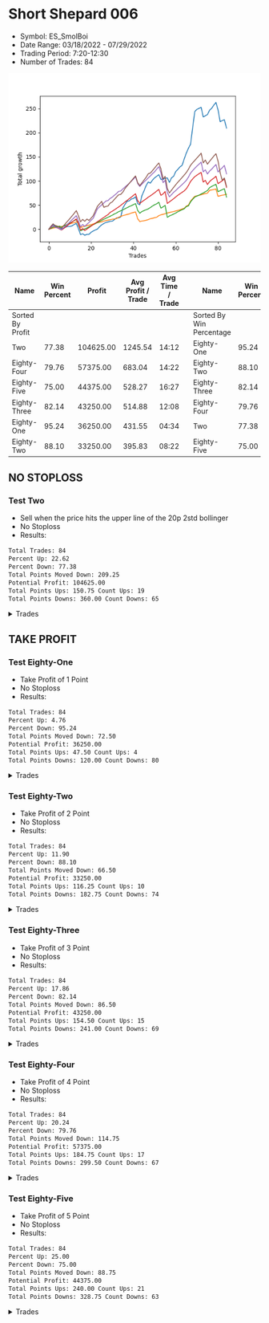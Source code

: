 # Short Shepard 006 
- Symbol: ES_SmolBoi
- Date Range: 03/18/2022 - 07/29/2022
- Trading Period: 7:20-12:30
- Number of Trades: 84

![Plot](ShortShepard006ES_SmolBoi.png)

| Name | Win Percent | Profit | Avg Profit / Trade | Avg Time / Trade |      | Name | Win Percent | Profit | Avg Profit / Trade | Avg Time / Trade |
| ---- | ----------- | ------ | ------------------ | ---------------- | ---- | ---- | ----------- | ------ | ------------------ | ---------------- |
| Sorted By <br> Profit | | | | | | Sorted By <br> Win Percentage ||||
| Two | 77.38 | 104625.00 | 1245.54 | 14:12 |     | Eighty-One | 95.24 | 36250.00 | 431.55 | 04:34 |
| Eighty-Four | 79.76 | 57375.00 | 683.04 | 14:22 |     | Eighty-Two | 88.10 | 33250.00 | 395.83 | 08:22 |
| Eighty-Five | 75.00 | 44375.00 | 528.27 | 16:27 |     | Eighty-Three | 82.14 | 43250.00 | 514.88 | 12:08 |
| Eighty-Three | 82.14 | 43250.00 | 514.88 | 12:08 |     | Eighty-Four | 79.76 | 57375.00 | 683.04 | 14:22 |
| Eighty-One | 95.24 | 36250.00 | 431.55 | 04:34 |     | Two | 77.38 | 104625.00 | 1245.54 | 14:12 |
| Eighty-Two | 88.10 | 33250.00 | 395.83 | 08:22 |     | Eighty-Five | 75.00 | 44375.00 | 528.27 | 16:27 |

## NO STOPLOSS

### Test Two
* Sell when the price hits the upper line of the 20p 2std bollinger
* No Stoploss
* Results:
```
Total Trades: 84
Percent Up: 22.62
Percent Down: 77.38
Total Points Moved Down: 209.25
Potential Profit: 104625.00
Total Points Ups: 150.75 Count Ups: 19
Total Points Downs: 360.00 Count Downs: 65
```

<details><summary>Trades</summary>

<code>In: 2022-03-21 08:30:00		Out: 2022-03-21 08:36:05		Total Position Time: 06:05		Total Move Down: 6.25		Total to Date: 6.25</code> <br />
<code>In: 2022-03-21 08:31:00		Out: 2022-03-21 08:36:05		Total Position Time: 05:05		Total Move Down: 4.00		Total to Date: 10.25</code> <br />
<code>In: 2022-03-25 11:09:00		Out: 2022-03-25 11:38:55		Total Position Time: 29:55		Total Move Down: -3.50		Total to Date: 6.75</code> <br />
<code>In: 2022-03-25 11:12:00		Out: 2022-03-25 11:41:55		Total Position Time: 29:55		Total Move Down: -1.00		Total to Date: 5.75</code> <br />
<code>In: 2022-03-25 11:18:00		Out: 2022-03-25 11:47:55		Total Position Time: 29:55		Total Move Down: -2.25		Total to Date: 3.50</code> <br />
<code>In: 2022-03-25 11:19:00		Out: 2022-03-25 11:48:55		Total Position Time: 29:55		Total Move Down: -2.25		Total to Date: 1.25</code> <br />
<code>In: 2022-03-25 11:34:00		Out: 2022-03-25 12:00:55		Total Position Time: 26:55		Total Move Down: 1.75		Total to Date: 3.00</code> <br />
<code>In: 2022-03-25 11:37:00		Out: 2022-03-25 12:00:55		Total Position Time: 23:55		Total Move Down: 1.50		Total to Date: 4.50</code> <br />
<code>In: 2022-03-25 11:40:00		Out: 2022-03-25 12:00:55		Total Position Time: 20:55		Total Move Down: 1.50		Total to Date: 6.00</code> <br />
<code>In: 2022-03-25 11:41:00		Out: 2022-03-25 12:00:55		Total Position Time: 19:55		Total Move Down: -0.00		Total to Date: 6.00</code> <br />
<code>In: 2022-03-25 11:49:00		Out: 2022-03-25 12:00:55		Total Position Time: 11:55		Total Move Down: 1.25		Total to Date: 7.25</code> <br />
<code>In: 2022-03-25 11:57:00		Out: 2022-03-25 12:00:55		Total Position Time: 03:55		Total Move Down: 2.75		Total to Date: 10.00</code> <br />
<code>In: 2022-03-25 11:58:00		Out: 2022-03-25 12:00:55		Total Position Time: 02:55		Total Move Down: 2.25		Total to Date: 12.25</code> <br />
<code>In: 2022-03-28 11:34:00		Out: 2022-03-28 12:03:55		Total Position Time: 29:55		Total Move Down: -11.00		Total to Date: 1.25</code> <br />
<code>In: 2022-03-28 11:36:00		Out: 2022-03-28 12:05:55		Total Position Time: 29:55		Total Move Down: -12.25		Total to Date: -11.00</code> <br />
<code>In: 2022-03-29 11:16:00		Out: 2022-03-29 11:18:30		Total Position Time: 02:30		Total Move Down: 1.75		Total to Date: -9.25</code> <br />
<code>In: 2022-03-31 07:39:00		Out: 2022-03-31 08:08:30		Total Position Time: 29:30		Total Move Down: -3.00		Total to Date: -12.25</code> <br />
<code>In: 2022-04-01 11:37:00		Out: 2022-04-01 11:50:20		Total Position Time: 13:20		Total Move Down: 1.75		Total to Date: -10.50</code> <br />
<code>In: 2022-04-01 11:38:00		Out: 2022-04-01 11:50:20		Total Position Time: 12:20		Total Move Down: -0.00		Total to Date: -10.50</code> <br />
<code>In: 2022-04-01 12:09:00		Out: 2022-04-01 12:11:10		Total Position Time: 02:10		Total Move Down: 4.50		Total to Date: -6.00</code> <br />
<code>In: 2022-04-06 08:57:00		Out: 2022-04-06 09:09:40		Total Position Time: 12:40		Total Move Down: 2.50		Total to Date: -3.50</code> <br />
<code>In: 2022-04-06 10:47:00		Out: 2022-04-06 10:57:20		Total Position Time: 10:20		Total Move Down: 2.25		Total to Date: -1.25</code> <br />
<code>In: 2022-04-06 10:48:00		Out: 2022-04-06 10:57:20		Total Position Time: 09:20		Total Move Down: 1.75		Total to Date: 0.50</code> <br />
<code>In: 2022-04-07 10:33:00		Out: 2022-04-07 10:45:15		Total Position Time: 12:15		Total Move Down: 5.00		Total to Date: 5.50</code> <br />
<code>In: 2022-04-07 10:34:00		Out: 2022-04-07 10:45:15		Total Position Time: 11:15		Total Move Down: 3.75		Total to Date: 9.25</code> <br />
<code>In: 2022-04-07 10:35:00		Out: 2022-04-07 10:45:15		Total Position Time: 10:15		Total Move Down: 2.75		Total to Date: 12.00</code> <br />
<code>In: 2022-04-07 11:06:00		Out: 2022-04-07 11:18:20		Total Position Time: 12:20		Total Move Down: 2.25		Total to Date: 14.25</code> <br />
<code>In: 2022-04-07 11:07:00		Out: 2022-04-07 11:18:20		Total Position Time: 11:20		Total Move Down: 1.00		Total to Date: 15.25</code> <br />
<code>In: 2022-04-18 07:29:00		Out: 2022-04-18 07:51:45		Total Position Time: 22:45		Total Move Down: 1.25		Total to Date: 16.50</code> <br />
<code>In: 2022-04-18 10:47:00		Out: 2022-04-18 11:10:40		Total Position Time: 23:40		Total Move Down: 0.25		Total to Date: 16.75</code> <br />
<code>In: 2022-04-18 11:00:00		Out: 2022-04-18 11:10:40		Total Position Time: 10:40		Total Move Down: 3.25		Total to Date: 20.00</code> <br />
<code>In: 2022-04-18 11:04:00		Out: 2022-04-18 11:10:40		Total Position Time: 06:40		Total Move Down: 3.50		Total to Date: 23.50</code> <br />
<code>In: 2022-04-20 07:48:00		Out: 2022-04-20 08:00:45		Total Position Time: 12:45		Total Move Down: 0.25		Total to Date: 23.75</code> <br />
<code>In: 2022-04-20 09:58:00		Out: 2022-04-20 10:08:15		Total Position Time: 10:15		Total Move Down: 1.75		Total to Date: 25.50</code> <br />
<code>In: 2022-04-25 07:39:00		Out: 2022-04-25 07:52:35		Total Position Time: 13:35		Total Move Down: 18.75		Total to Date: 44.25</code> <br />
<code>In: 2022-04-25 09:41:00		Out: 2022-04-25 10:01:20		Total Position Time: 20:20		Total Move Down: 7.25		Total to Date: 51.50</code> <br />
<code>In: 2022-04-25 10:19:00		Out: 2022-04-25 10:33:35		Total Position Time: 14:35		Total Move Down: 6.50		Total to Date: 58.00</code> <br />
<code>In: 2022-04-28 08:17:00		Out: 2022-04-28 08:32:15		Total Position Time: 15:15		Total Move Down: 0.75		Total to Date: 58.75</code> <br />
<code>In: 2022-04-28 08:21:00		Out: 2022-04-28 08:32:15		Total Position Time: 11:15		Total Move Down: 4.00		Total to Date: 62.75</code> <br />
<code>In: 2022-04-28 08:33:00		Out: 2022-04-28 08:33:10		Total Position Time: 00:10		Total Move Down: 1.00		Total to Date: 63.75</code> <br />
<code>In: 2022-04-28 08:36:00		Out: 2022-04-28 08:38:55		Total Position Time: 02:55		Total Move Down: 3.50		Total to Date: 67.25</code> <br />
<code>In: 2022-05-04 09:32:00		Out: 2022-05-04 10:01:55		Total Position Time: 29:55		Total Move Down: -14.00		Total to Date: 53.25</code> <br />
<code>In: 2022-05-04 09:47:00		Out: 2022-05-04 10:11:15		Total Position Time: 24:15		Total Move Down: -2.50		Total to Date: 50.75</code> <br />
<code>In: 2022-05-06 07:25:00		Out: 2022-05-06 07:36:30		Total Position Time: 11:30		Total Move Down: 18.75		Total to Date: 69.50</code> <br />
<code>In: 2022-05-10 11:02:00		Out: 2022-05-10 11:16:05		Total Position Time: 14:05		Total Move Down: 10.00		Total to Date: 79.50</code> <br />
<code>In: 2022-05-10 11:06:00		Out: 2022-05-10 11:16:05		Total Position Time: 10:05		Total Move Down: 11.00		Total to Date: 90.50</code> <br />
<code>In: 2022-05-10 11:07:00		Out: 2022-05-10 11:16:05		Total Position Time: 09:05		Total Move Down: 7.50		Total to Date: 98.00</code> <br />
<code>In: 2022-05-16 08:51:00		Out: 2022-05-16 09:11:35		Total Position Time: 20:35		Total Move Down: -2.50		Total to Date: 95.50</code> <br />
<code>In: 2022-05-16 08:57:00		Out: 2022-05-16 09:11:35		Total Position Time: 14:35		Total Move Down: 6.25		Total to Date: 101.75</code> <br />
<code>In: 2022-05-17 08:39:00		Out: 2022-05-17 08:48:20		Total Position Time: 09:20		Total Move Down: 4.75		Total to Date: 106.50</code> <br />
<code>In: 2022-05-17 08:44:00		Out: 2022-05-17 08:48:20		Total Position Time: 04:20		Total Move Down: 3.25		Total to Date: 109.75</code> <br />
<code>In: 2022-05-25 11:07:00		Out: 2022-05-25 11:07:10		Total Position Time: 00:10		Total Move Down: 3.25		Total to Date: 113.00</code> <br />
<code>In: 2022-05-25 11:23:00		Out: 2022-05-25 11:50:00		Total Position Time: 27:00		Total Move Down: -9.75		Total to Date: 103.25</code> <br />
<code>In: 2022-05-25 11:33:00		Out: 2022-05-25 11:50:00		Total Position Time: 17:00		Total Move Down: -0.00		Total to Date: 103.25</code> <br />
<code>In: 2022-05-25 11:37:00		Out: 2022-05-25 11:50:00		Total Position Time: 13:00		Total Move Down: 2.25		Total to Date: 105.50</code> <br />
<code>In: 2022-05-25 11:45:00		Out: 2022-05-25 11:50:00		Total Position Time: 05:00		Total Move Down: 1.00		Total to Date: 106.50</code> <br />
<code>In: 2022-05-31 07:26:00		Out: 2022-05-31 07:55:55		Total Position Time: 29:55		Total Move Down: -9.50		Total to Date: 97.00</code> <br />
<code>In: 2022-06-03 10:09:00		Out: 2022-06-03 10:17:55		Total Position Time: 08:55		Total Move Down: 9.50		Total to Date: 106.50</code> <br />
<code>In: 2022-06-09 10:14:00		Out: 2022-06-09 10:18:55		Total Position Time: 04:55		Total Move Down: 3.25		Total to Date: 109.75</code> <br />
<code>In: 2022-06-10 12:03:00		Out: 2022-06-10 12:05:55		Total Position Time: 02:55		Total Move Down: 9.75		Total to Date: 119.50</code> <br />
<code>In: 2022-06-10 12:04:00		Out: 2022-06-10 12:05:55		Total Position Time: 01:55		Total Move Down: 4.50		Total to Date: 124.00</code> <br />
<code>In: 2022-06-10 12:21:00		Out: 2022-06-10 12:42:45		Total Position Time: 21:45		Total Move Down: 5.25		Total to Date: 129.25</code> <br />
<code>In: 2022-06-10 12:22:00		Out: 2022-06-10 12:42:45		Total Position Time: 20:45		Total Move Down: 3.00		Total to Date: 132.25</code> <br />
<code>In: 2022-06-13 09:42:00		Out: 2022-06-13 09:54:20		Total Position Time: 12:20		Total Move Down: 13.25		Total to Date: 145.50</code> <br />
<code>In: 2022-06-14 10:26:00		Out: 2022-06-14 10:31:00		Total Position Time: 05:00		Total Move Down: 12.25		Total to Date: 157.75</code> <br />
<code>In: 2022-06-15 11:02:00		Out: 2022-06-15 11:03:05		Total Position Time: 01:05		Total Move Down: 10.00		Total to Date: 167.75</code> <br />
<code>In: 2022-06-15 11:03:00		Out: 2022-06-15 11:03:10		Total Position Time: 00:10		Total Move Down: 8.25		Total to Date: 176.00</code> <br />
<code>In: 2022-06-15 11:48:00		Out: 2022-06-15 11:58:05		Total Position Time: 10:05		Total Move Down: 34.25		Total to Date: 210.25</code> <br />
<code>In: 2022-06-15 11:49:00		Out: 2022-06-15 11:58:05		Total Position Time: 09:05		Total Move Down: 33.50		Total to Date: 243.75</code> <br />
<code>In: 2022-06-17 10:16:00		Out: 2022-06-17 10:27:05		Total Position Time: 11:05		Total Move Down: 4.50		Total to Date: 248.25</code> <br />
<code>In: 2022-06-29 11:08:00		Out: 2022-06-29 11:20:45		Total Position Time: 12:45		Total Move Down: 2.00		Total to Date: 250.25</code> <br />
<code>In: 2022-06-29 11:18:00		Out: 2022-06-29 11:20:45		Total Position Time: 02:45		Total Move Down: 2.25		Total to Date: 252.50</code> <br />
<code>In: 2022-06-30 08:02:00		Out: 2022-06-30 08:31:55		Total Position Time: 29:55		Total Move Down: -20.00		Total to Date: 232.50</code> <br />
<code>In: 2022-07-01 10:55:00		Out: 2022-07-01 11:07:55		Total Position Time: 12:55		Total Move Down: 2.50		Total to Date: 235.00</code> <br />
<code>In: 2022-07-05 08:53:00		Out: 2022-07-05 09:03:50		Total Position Time: 10:50		Total Move Down: 2.50		Total to Date: 237.50</code> <br />
<code>In: 2022-07-06 11:11:00		Out: 2022-07-06 11:11:45		Total Position Time: 00:45		Total Move Down: 9.00		Total to Date: 246.50</code> <br />
<code>In: 2022-07-11 08:14:00		Out: 2022-07-11 08:37:10		Total Position Time: 23:10		Total Move Down: 4.00		Total to Date: 250.50</code> <br />
<code>In: 2022-07-12 08:33:00		Out: 2022-07-12 08:41:10		Total Position Time: 08:10		Total Move Down: 6.50		Total to Date: 257.00</code> <br />
<code>In: 2022-07-12 08:34:00		Out: 2022-07-12 08:41:10		Total Position Time: 07:10		Total Move Down: 5.50		Total to Date: 262.50</code> <br />
<code>In: 2022-07-14 08:03:00		Out: 2022-07-14 08:32:55		Total Position Time: 29:55		Total Move Down: -15.25		Total to Date: 247.25</code> <br />
<code>In: 2022-07-14 08:13:00		Out: 2022-07-14 08:42:55		Total Position Time: 29:55		Total Move Down: -24.50		Total to Date: 222.75</code> <br />
<code>In: 2022-07-21 08:08:00		Out: 2022-07-21 08:20:50		Total Position Time: 12:50		Total Move Down: 2.25		Total to Date: 225.00</code> <br />
<code>In: 2022-07-25 07:55:00		Out: 2022-07-25 08:12:05		Total Position Time: 17:05		Total Move Down: 1.75		Total to Date: 226.75</code> <br />
<code>In: 2022-07-28 08:09:00		Out: 2022-07-28 08:38:55		Total Position Time: 29:55		Total Move Down: -17.50		Total to Date: 209.25</code> <br />


</details>

## TAKE PROFIT

### Test Eighty-One
* Take Profit of 1 Point
* No Stoploss
* Results:
```
Total Trades: 84
Percent Up: 4.76
Percent Down: 95.24
Total Points Moved Down: 72.50
Potential Profit: 36250.00
Total Points Ups: 47.50 Count Ups: 4
Total Points Downs: 120.00 Count Downs: 80
```

<details><summary>Trades</summary>

<code>In: 2022-03-21 08:30:00		Out: 2022-03-21 08:30:35		Total Position Time: 00:35		Total Move Down: 1.25		Total to Date: 1.25</code> <br />
<code>In: 2022-03-21 08:31:00		Out: 2022-03-21 08:32:35		Total Position Time: 01:35		Total Move Down: 1.25		Total to Date: 2.50</code> <br />
<code>In: 2022-03-25 11:09:00		Out: 2022-03-25 11:11:30		Total Position Time: 02:30		Total Move Down: 1.00		Total to Date: 3.50</code> <br />
<code>In: 2022-03-25 11:12:00		Out: 2022-03-25 11:19:45		Total Position Time: 07:45		Total Move Down: 0.75		Total to Date: 4.25</code> <br />
<code>In: 2022-03-25 11:18:00		Out: 2022-03-25 11:18:15		Total Position Time: 00:15		Total Move Down: 0.75		Total to Date: 5.00</code> <br />
<code>In: 2022-03-25 11:19:00		Out: 2022-03-25 11:19:35		Total Position Time: 00:35		Total Move Down: 0.75		Total to Date: 5.75</code> <br />
<code>In: 2022-03-25 11:34:00		Out: 2022-03-25 11:35:15		Total Position Time: 01:15		Total Move Down: 1.25		Total to Date: 7.00</code> <br />
<code>In: 2022-03-25 11:37:00		Out: 2022-03-25 11:40:25		Total Position Time: 03:25		Total Move Down: 1.75		Total to Date: 8.75</code> <br />
<code>In: 2022-03-25 11:40:00		Out: 2022-03-25 11:40:25		Total Position Time: 00:25		Total Move Down: 1.75		Total to Date: 10.50</code> <br />
<code>In: 2022-03-25 11:41:00		Out: 2022-03-25 12:01:40		Total Position Time: 20:40		Total Move Down: 1.00		Total to Date: 11.50</code> <br />
<code>In: 2022-03-25 11:49:00		Out: 2022-03-25 12:00:50		Total Position Time: 11:50		Total Move Down: 1.25		Total to Date: 12.75</code> <br />
<code>In: 2022-03-25 11:57:00		Out: 2022-03-25 11:58:45		Total Position Time: 01:45		Total Move Down: 1.00		Total to Date: 13.75</code> <br />
<code>In: 2022-03-25 11:58:00		Out: 2022-03-25 12:00:45		Total Position Time: 02:45		Total Move Down: 1.25		Total to Date: 15.00</code> <br />
<code>In: 2022-03-28 11:34:00		Out: 2022-03-28 11:36:05		Total Position Time: 02:05		Total Move Down: 1.00		Total to Date: 16.00</code> <br />
<code>In: 2022-03-28 11:36:00		Out: 2022-03-28 12:05:55		Total Position Time: 29:55		Total Move Down: -12.25		Total to Date: 3.75</code> <br />
<code>In: 2022-03-29 11:16:00		Out: 2022-03-29 11:16:35		Total Position Time: 00:35		Total Move Down: 1.25		Total to Date: 5.00</code> <br />
<code>In: 2022-03-31 07:39:00		Out: 2022-03-31 07:41:25		Total Position Time: 02:25		Total Move Down: 1.25		Total to Date: 6.25</code> <br />
<code>In: 2022-04-01 11:37:00		Out: 2022-04-01 11:37:40		Total Position Time: 00:40		Total Move Down: 1.25		Total to Date: 7.50</code> <br />
<code>In: 2022-04-01 11:38:00		Out: 2022-04-01 11:53:40		Total Position Time: 15:40		Total Move Down: 1.00		Total to Date: 8.50</code> <br />
<code>In: 2022-04-01 12:09:00		Out: 2022-04-01 12:09:15		Total Position Time: 00:15		Total Move Down: 1.25		Total to Date: 9.75</code> <br />
<code>In: 2022-04-06 08:57:00		Out: 2022-04-06 08:57:35		Total Position Time: 00:35		Total Move Down: 1.25		Total to Date: 11.00</code> <br />
<code>In: 2022-04-06 10:47:00		Out: 2022-04-06 10:47:10		Total Position Time: 00:10		Total Move Down: 1.75		Total to Date: 12.75</code> <br />
<code>In: 2022-04-06 10:48:00		Out: 2022-04-06 10:56:55		Total Position Time: 08:55		Total Move Down: 0.75		Total to Date: 13.50</code> <br />
<code>In: 2022-04-07 10:33:00		Out: 2022-04-07 10:33:55		Total Position Time: 00:55		Total Move Down: 1.25		Total to Date: 14.75</code> <br />
<code>In: 2022-04-07 10:34:00		Out: 2022-04-07 10:34:15		Total Position Time: 00:15		Total Move Down: 0.75		Total to Date: 15.50</code> <br />
<code>In: 2022-04-07 10:35:00		Out: 2022-04-07 10:39:50		Total Position Time: 04:50		Total Move Down: 1.50		Total to Date: 17.00</code> <br />
<code>In: 2022-04-07 11:06:00		Out: 2022-04-07 11:06:15		Total Position Time: 00:15		Total Move Down: 1.00		Total to Date: 18.00</code> <br />
<code>In: 2022-04-07 11:07:00		Out: 2022-04-07 11:18:20		Total Position Time: 11:20		Total Move Down: 1.00		Total to Date: 19.00</code> <br />
<code>In: 2022-04-18 07:29:00		Out: 2022-04-18 07:29:55		Total Position Time: 00:55		Total Move Down: 0.75		Total to Date: 19.75</code> <br />
<code>In: 2022-04-18 10:47:00		Out: 2022-04-18 11:11:10		Total Position Time: 24:10		Total Move Down: 1.00		Total to Date: 20.75</code> <br />
<code>In: 2022-04-18 11:00:00		Out: 2022-04-18 11:06:30		Total Position Time: 06:30		Total Move Down: 0.75		Total to Date: 21.50</code> <br />
<code>In: 2022-04-18 11:04:00		Out: 2022-04-18 11:06:15		Total Position Time: 02:15		Total Move Down: 0.75		Total to Date: 22.25</code> <br />
<code>In: 2022-04-20 07:48:00		Out: 2022-04-20 08:01:10		Total Position Time: 13:10		Total Move Down: 2.75		Total to Date: 25.00</code> <br />
<code>In: 2022-04-20 09:58:00		Out: 2022-04-20 10:08:15		Total Position Time: 10:15		Total Move Down: 1.75		Total to Date: 26.75</code> <br />
<code>In: 2022-04-25 07:39:00		Out: 2022-04-25 07:39:15		Total Position Time: 00:15		Total Move Down: 1.50		Total to Date: 28.25</code> <br />
<code>In: 2022-04-25 09:41:00		Out: 2022-04-25 09:41:55		Total Position Time: 00:55		Total Move Down: 1.25		Total to Date: 29.50</code> <br />
<code>In: 2022-04-25 10:19:00		Out: 2022-04-25 10:19:30		Total Position Time: 00:30		Total Move Down: 1.25		Total to Date: 30.75</code> <br />
<code>In: 2022-04-28 08:17:00		Out: 2022-04-28 08:21:25		Total Position Time: 04:25		Total Move Down: 1.00		Total to Date: 31.75</code> <br />
<code>In: 2022-04-28 08:21:00		Out: 2022-04-28 08:21:10		Total Position Time: 00:10		Total Move Down: 2.00		Total to Date: 33.75</code> <br />
<code>In: 2022-04-28 08:33:00		Out: 2022-04-28 08:33:10		Total Position Time: 00:10		Total Move Down: 1.00		Total to Date: 34.75</code> <br />
<code>In: 2022-04-28 08:36:00		Out: 2022-04-28 08:36:10		Total Position Time: 00:10		Total Move Down: 1.25		Total to Date: 36.00</code> <br />
<code>In: 2022-05-04 09:32:00		Out: 2022-05-04 10:01:55		Total Position Time: 29:55		Total Move Down: -14.00		Total to Date: 22.00</code> <br />
<code>In: 2022-05-04 09:47:00		Out: 2022-05-04 10:16:55		Total Position Time: 29:55		Total Move Down: -6.00		Total to Date: 16.00</code> <br />
<code>In: 2022-05-06 07:25:00		Out: 2022-05-06 07:28:50		Total Position Time: 03:50		Total Move Down: 1.00		Total to Date: 17.00</code> <br />
<code>In: 2022-05-10 11:02:00		Out: 2022-05-10 11:06:30		Total Position Time: 04:30		Total Move Down: 0.75		Total to Date: 17.75</code> <br />
<code>In: 2022-05-10 11:06:00		Out: 2022-05-10 11:06:15		Total Position Time: 00:15		Total Move Down: 1.00		Total to Date: 18.75</code> <br />
<code>In: 2022-05-10 11:07:00		Out: 2022-05-10 11:07:10		Total Position Time: 00:10		Total Move Down: 1.25		Total to Date: 20.00</code> <br />
<code>In: 2022-05-16 08:51:00		Out: 2022-05-16 09:15:55		Total Position Time: 24:55		Total Move Down: 2.00		Total to Date: 22.00</code> <br />
<code>In: 2022-05-16 08:57:00		Out: 2022-05-16 08:57:25		Total Position Time: 00:25		Total Move Down: 0.75		Total to Date: 22.75</code> <br />
<code>In: 2022-05-17 08:39:00		Out: 2022-05-17 08:42:50		Total Position Time: 03:50		Total Move Down: 1.25		Total to Date: 24.00</code> <br />
<code>In: 2022-05-17 08:44:00		Out: 2022-05-17 08:44:50		Total Position Time: 00:50		Total Move Down: 1.00		Total to Date: 25.00</code> <br />
<code>In: 2022-05-25 11:07:00		Out: 2022-05-25 11:07:10		Total Position Time: 00:10		Total Move Down: 3.25		Total to Date: 28.25</code> <br />
<code>In: 2022-05-25 11:23:00		Out: 2022-05-25 11:23:25		Total Position Time: 00:25		Total Move Down: 1.75		Total to Date: 30.00</code> <br />
<code>In: 2022-05-25 11:33:00		Out: 2022-05-25 11:33:15		Total Position Time: 00:15		Total Move Down: 1.00		Total to Date: 31.00</code> <br />
<code>In: 2022-05-25 11:37:00		Out: 2022-05-25 11:38:50		Total Position Time: 01:50		Total Move Down: 1.25		Total to Date: 32.25</code> <br />
<code>In: 2022-05-25 11:45:00		Out: 2022-05-25 11:45:25		Total Position Time: 00:25		Total Move Down: 1.50		Total to Date: 33.75</code> <br />
<code>In: 2022-05-31 07:26:00		Out: 2022-05-31 07:26:20		Total Position Time: 00:20		Total Move Down: 1.00		Total to Date: 34.75</code> <br />
<code>In: 2022-06-03 10:09:00		Out: 2022-06-03 10:09:10		Total Position Time: 00:10		Total Move Down: 1.00		Total to Date: 35.75</code> <br />
<code>In: 2022-06-09 10:14:00		Out: 2022-06-09 10:16:30		Total Position Time: 02:30		Total Move Down: 1.00		Total to Date: 36.75</code> <br />
<code>In: 2022-06-10 12:03:00		Out: 2022-06-10 12:03:15		Total Position Time: 00:15		Total Move Down: 1.25		Total to Date: 38.00</code> <br />
<code>In: 2022-06-10 12:04:00		Out: 2022-06-10 12:04:40		Total Position Time: 00:40		Total Move Down: 1.00		Total to Date: 39.00</code> <br />
<code>In: 2022-06-10 12:21:00		Out: 2022-06-10 12:21:40		Total Position Time: 00:40		Total Move Down: 1.50		Total to Date: 40.50</code> <br />
<code>In: 2022-06-10 12:22:00		Out: 2022-06-10 12:22:10		Total Position Time: 00:10		Total Move Down: 1.50		Total to Date: 42.00</code> <br />
<code>In: 2022-06-13 09:42:00		Out: 2022-06-13 09:42:10		Total Position Time: 00:10		Total Move Down: 1.50		Total to Date: 43.50</code> <br />
<code>In: 2022-06-14 10:26:00		Out: 2022-06-14 10:26:10		Total Position Time: 00:10		Total Move Down: 4.50		Total to Date: 48.00</code> <br />
<code>In: 2022-06-15 11:02:00		Out: 2022-06-15 11:02:10		Total Position Time: 00:10		Total Move Down: 2.00		Total to Date: 50.00</code> <br />
<code>In: 2022-06-15 11:03:00		Out: 2022-06-15 11:03:10		Total Position Time: 00:10		Total Move Down: 8.25		Total to Date: 58.25</code> <br />
<code>In: 2022-06-15 11:48:00		Out: 2022-06-15 11:48:10		Total Position Time: 00:10		Total Move Down: 5.25		Total to Date: 63.50</code> <br />
<code>In: 2022-06-15 11:49:00		Out: 2022-06-15 11:49:10		Total Position Time: 00:10		Total Move Down: 4.75		Total to Date: 68.25</code> <br />
<code>In: 2022-06-17 10:16:00		Out: 2022-06-17 10:20:55		Total Position Time: 04:55		Total Move Down: 1.00		Total to Date: 69.25</code> <br />
<code>In: 2022-06-29 11:08:00		Out: 2022-06-29 11:08:20		Total Position Time: 00:20		Total Move Down: 1.00		Total to Date: 70.25</code> <br />
<code>In: 2022-06-29 11:18:00		Out: 2022-06-29 11:20:25		Total Position Time: 02:25		Total Move Down: 1.25		Total to Date: 71.50</code> <br />
<code>In: 2022-06-30 08:02:00		Out: 2022-06-30 08:03:50		Total Position Time: 01:50		Total Move Down: 1.50		Total to Date: 73.00</code> <br />
<code>In: 2022-07-01 10:55:00		Out: 2022-07-01 11:04:55		Total Position Time: 09:55		Total Move Down: 1.00		Total to Date: 74.00</code> <br />
<code>In: 2022-07-05 08:53:00		Out: 2022-07-05 09:03:45		Total Position Time: 10:45		Total Move Down: 0.75		Total to Date: 74.75</code> <br />
<code>In: 2022-07-06 11:11:00		Out: 2022-07-06 11:11:10		Total Position Time: 00:10		Total Move Down: 6.00		Total to Date: 80.75</code> <br />
<code>In: 2022-07-11 08:14:00		Out: 2022-07-11 08:19:45		Total Position Time: 05:45		Total Move Down: 0.75		Total to Date: 81.50</code> <br />
<code>In: 2022-07-12 08:33:00		Out: 2022-07-12 08:33:45		Total Position Time: 00:45		Total Move Down: 0.75		Total to Date: 82.25</code> <br />
<code>In: 2022-07-12 08:34:00		Out: 2022-07-12 08:36:55		Total Position Time: 02:55		Total Move Down: 1.25		Total to Date: 83.50</code> <br />
<code>In: 2022-07-14 08:03:00		Out: 2022-07-14 08:32:55		Total Position Time: 29:55		Total Move Down: -15.25		Total to Date: 68.25</code> <br />
<code>In: 2022-07-14 08:13:00		Out: 2022-07-14 08:14:30		Total Position Time: 01:30		Total Move Down: 1.25		Total to Date: 69.50</code> <br />
<code>In: 2022-07-21 08:08:00		Out: 2022-07-21 08:12:35		Total Position Time: 04:35		Total Move Down: 1.00		Total to Date: 70.50</code> <br />
<code>In: 2022-07-25 07:55:00		Out: 2022-07-25 07:55:15		Total Position Time: 00:15		Total Move Down: 1.00		Total to Date: 71.50</code> <br />
<code>In: 2022-07-28 08:09:00		Out: 2022-07-28 08:11:20		Total Position Time: 02:20		Total Move Down: 1.00		Total to Date: 72.50</code> <br />


</details>

### Test Eighty-Two
* Take Profit of 2 Point
* No Stoploss
* Results:
```
Total Trades: 84
Percent Up: 11.90
Percent Down: 88.10
Total Points Moved Down: 66.50
Potential Profit: 33250.00
Total Points Ups: 116.25 Count Ups: 10
Total Points Downs: 182.75 Count Downs: 74
```

<details><summary>Trades</summary>

<code>In: 2022-03-21 08:30:00		Out: 2022-03-21 08:30:55		Total Position Time: 00:55		Total Move Down: 2.25		Total to Date: 2.25</code> <br />
<code>In: 2022-03-21 08:31:00		Out: 2022-03-21 08:36:00		Total Position Time: 05:00		Total Move Down: 2.00		Total to Date: 4.25</code> <br />
<code>In: 2022-03-25 11:09:00		Out: 2022-03-25 11:19:45		Total Position Time: 10:45		Total Move Down: 1.75		Total to Date: 6.00</code> <br />
<code>In: 2022-03-25 11:12:00		Out: 2022-03-25 11:41:55		Total Position Time: 29:55		Total Move Down: -1.00		Total to Date: 5.00</code> <br />
<code>In: 2022-03-25 11:18:00		Out: 2022-03-25 11:19:45		Total Position Time: 01:45		Total Move Down: 1.75		Total to Date: 6.75</code> <br />
<code>In: 2022-03-25 11:19:00		Out: 2022-03-25 11:48:55		Total Position Time: 29:55		Total Move Down: -2.25		Total to Date: 4.50</code> <br />
<code>In: 2022-03-25 11:34:00		Out: 2022-03-25 11:40:25		Total Position Time: 06:25		Total Move Down: 2.00		Total to Date: 6.50</code> <br />
<code>In: 2022-03-25 11:37:00		Out: 2022-03-25 11:40:50		Total Position Time: 03:50		Total Move Down: 2.25		Total to Date: 8.75</code> <br />
<code>In: 2022-03-25 11:40:00		Out: 2022-03-25 11:40:50		Total Position Time: 00:50		Total Move Down: 2.25		Total to Date: 11.00</code> <br />
<code>In: 2022-03-25 11:41:00		Out: 2022-03-25 12:01:50		Total Position Time: 20:50		Total Move Down: 2.00		Total to Date: 13.00</code> <br />
<code>In: 2022-03-25 11:49:00		Out: 2022-03-25 12:01:40		Total Position Time: 12:40		Total Move Down: 2.25		Total to Date: 15.25</code> <br />
<code>In: 2022-03-25 11:57:00		Out: 2022-03-25 12:00:50		Total Position Time: 03:50		Total Move Down: 2.75		Total to Date: 18.00</code> <br />
<code>In: 2022-03-25 11:58:00		Out: 2022-03-25 12:00:50		Total Position Time: 02:50		Total Move Down: 2.25		Total to Date: 20.25</code> <br />
<code>In: 2022-03-28 11:34:00		Out: 2022-03-28 12:03:55		Total Position Time: 29:55		Total Move Down: -11.00		Total to Date: 9.25</code> <br />
<code>In: 2022-03-28 11:36:00		Out: 2022-03-28 12:05:55		Total Position Time: 29:55		Total Move Down: -12.25		Total to Date: -3.00</code> <br />
<code>In: 2022-03-29 11:16:00		Out: 2022-03-29 11:18:35		Total Position Time: 02:35		Total Move Down: 2.00		Total to Date: -1.00</code> <br />
<code>In: 2022-03-31 07:39:00		Out: 2022-03-31 07:41:50		Total Position Time: 02:50		Total Move Down: 1.75		Total to Date: 0.75</code> <br />
<code>In: 2022-04-01 11:37:00		Out: 2022-04-01 11:37:50		Total Position Time: 00:50		Total Move Down: 2.00		Total to Date: 2.75</code> <br />
<code>In: 2022-04-01 11:38:00		Out: 2022-04-01 11:58:10		Total Position Time: 20:10		Total Move Down: 2.50		Total to Date: 5.25</code> <br />
<code>In: 2022-04-01 12:09:00		Out: 2022-04-01 12:09:25		Total Position Time: 00:25		Total Move Down: 2.25		Total to Date: 7.50</code> <br />
<code>In: 2022-04-06 08:57:00		Out: 2022-04-06 09:04:20		Total Position Time: 07:20		Total Move Down: 2.00		Total to Date: 9.50</code> <br />
<code>In: 2022-04-06 10:47:00		Out: 2022-04-06 10:47:15		Total Position Time: 00:15		Total Move Down: 2.25		Total to Date: 11.75</code> <br />
<code>In: 2022-04-06 10:48:00		Out: 2022-04-06 10:58:00		Total Position Time: 10:00		Total Move Down: 2.50		Total to Date: 14.25</code> <br />
<code>In: 2022-04-07 10:33:00		Out: 2022-04-07 10:34:15		Total Position Time: 01:15		Total Move Down: 2.00		Total to Date: 16.25</code> <br />
<code>In: 2022-04-07 10:34:00		Out: 2022-04-07 10:39:50		Total Position Time: 05:50		Total Move Down: 2.50		Total to Date: 18.75</code> <br />
<code>In: 2022-04-07 10:35:00		Out: 2022-04-07 10:40:00		Total Position Time: 05:00		Total Move Down: 2.00		Total to Date: 20.75</code> <br />
<code>In: 2022-04-07 11:06:00		Out: 2022-04-07 11:06:40		Total Position Time: 00:40		Total Move Down: 2.25		Total to Date: 23.00</code> <br />
<code>In: 2022-04-07 11:07:00		Out: 2022-04-07 11:18:40		Total Position Time: 11:40		Total Move Down: 2.00		Total to Date: 25.00</code> <br />
<code>In: 2022-04-18 07:29:00		Out: 2022-04-18 07:52:25		Total Position Time: 23:25		Total Move Down: 2.00		Total to Date: 27.00</code> <br />
<code>In: 2022-04-18 10:47:00		Out: 2022-04-18 11:16:50		Total Position Time: 29:50		Total Move Down: 2.25		Total to Date: 29.25</code> <br />
<code>In: 2022-04-18 11:00:00		Out: 2022-04-18 11:06:40		Total Position Time: 06:40		Total Move Down: 2.50		Total to Date: 31.75</code> <br />
<code>In: 2022-04-18 11:04:00		Out: 2022-04-18 11:06:35		Total Position Time: 02:35		Total Move Down: 2.00		Total to Date: 33.75</code> <br />
<code>In: 2022-04-20 07:48:00		Out: 2022-04-20 08:01:10		Total Position Time: 13:10		Total Move Down: 2.75		Total to Date: 36.50</code> <br />
<code>In: 2022-04-20 09:58:00		Out: 2022-04-20 10:08:15		Total Position Time: 10:15		Total Move Down: 1.75		Total to Date: 38.25</code> <br />
<code>In: 2022-04-25 07:39:00		Out: 2022-04-25 07:39:20		Total Position Time: 00:20		Total Move Down: 2.25		Total to Date: 40.50</code> <br />
<code>In: 2022-04-25 09:41:00		Out: 2022-04-25 09:42:40		Total Position Time: 01:40		Total Move Down: 2.00		Total to Date: 42.50</code> <br />
<code>In: 2022-04-25 10:19:00		Out: 2022-04-25 10:22:40		Total Position Time: 03:40		Total Move Down: 2.25		Total to Date: 44.75</code> <br />
<code>In: 2022-04-28 08:17:00		Out: 2022-04-28 08:32:20		Total Position Time: 15:20		Total Move Down: 2.25		Total to Date: 47.00</code> <br />
<code>In: 2022-04-28 08:21:00		Out: 2022-04-28 08:21:10		Total Position Time: 00:10		Total Move Down: 2.00		Total to Date: 49.00</code> <br />
<code>In: 2022-04-28 08:33:00		Out: 2022-04-28 08:39:25		Total Position Time: 06:25		Total Move Down: 2.00		Total to Date: 51.00</code> <br />
<code>In: 2022-04-28 08:36:00		Out: 2022-04-28 08:37:50		Total Position Time: 01:50		Total Move Down: 2.25		Total to Date: 53.25</code> <br />
<code>In: 2022-05-04 09:32:00		Out: 2022-05-04 10:01:55		Total Position Time: 29:55		Total Move Down: -14.00		Total to Date: 39.25</code> <br />
<code>In: 2022-05-04 09:47:00		Out: 2022-05-04 10:16:55		Total Position Time: 29:55		Total Move Down: -6.00		Total to Date: 33.25</code> <br />
<code>In: 2022-05-06 07:25:00		Out: 2022-05-06 07:28:55		Total Position Time: 03:55		Total Move Down: 3.50		Total to Date: 36.75</code> <br />
<code>In: 2022-05-10 11:02:00		Out: 2022-05-10 11:06:35		Total Position Time: 04:35		Total Move Down: 2.00		Total to Date: 38.75</code> <br />
<code>In: 2022-05-10 11:06:00		Out: 2022-05-10 11:06:30		Total Position Time: 00:30		Total Move Down: 1.75		Total to Date: 40.50</code> <br />
<code>In: 2022-05-10 11:07:00		Out: 2022-05-10 11:07:15		Total Position Time: 00:15		Total Move Down: 1.75		Total to Date: 42.25</code> <br />
<code>In: 2022-05-16 08:51:00		Out: 2022-05-16 09:16:05		Total Position Time: 25:05		Total Move Down: 2.75		Total to Date: 45.00</code> <br />
<code>In: 2022-05-16 08:57:00		Out: 2022-05-16 09:06:00		Total Position Time: 09:00		Total Move Down: 3.25		Total to Date: 48.25</code> <br />
<code>In: 2022-05-17 08:39:00		Out: 2022-05-17 08:44:50		Total Position Time: 05:50		Total Move Down: 2.50		Total to Date: 50.75</code> <br />
<code>In: 2022-05-17 08:44:00		Out: 2022-05-17 08:47:15		Total Position Time: 03:15		Total Move Down: 2.00		Total to Date: 52.75</code> <br />
<code>In: 2022-05-25 11:07:00		Out: 2022-05-25 11:07:10		Total Position Time: 00:10		Total Move Down: 3.25		Total to Date: 56.00</code> <br />
<code>In: 2022-05-25 11:23:00		Out: 2022-05-25 11:52:55		Total Position Time: 29:55		Total Move Down: -12.25		Total to Date: 43.75</code> <br />
<code>In: 2022-05-25 11:33:00		Out: 2022-05-25 11:39:10		Total Position Time: 06:10		Total Move Down: 2.75		Total to Date: 46.50</code> <br />
<code>In: 2022-05-25 11:37:00		Out: 2022-05-25 11:39:05		Total Position Time: 02:05		Total Move Down: 3.00		Total to Date: 49.50</code> <br />
<code>In: 2022-05-25 11:45:00		Out: 2022-05-25 12:14:55		Total Position Time: 29:55		Total Move Down: -24.75		Total to Date: 24.75</code> <br />
<code>In: 2022-05-31 07:26:00		Out: 2022-05-31 07:26:35		Total Position Time: 00:35		Total Move Down: 2.75		Total to Date: 27.50</code> <br />
<code>In: 2022-06-03 10:09:00		Out: 2022-06-03 10:13:30		Total Position Time: 04:30		Total Move Down: 2.00		Total to Date: 29.50</code> <br />
<code>In: 2022-06-09 10:14:00		Out: 2022-06-09 10:16:55		Total Position Time: 02:55		Total Move Down: 2.00		Total to Date: 31.50</code> <br />
<code>In: 2022-06-10 12:03:00		Out: 2022-06-10 12:03:25		Total Position Time: 00:25		Total Move Down: 2.25		Total to Date: 33.75</code> <br />
<code>In: 2022-06-10 12:04:00		Out: 2022-06-10 12:05:15		Total Position Time: 01:15		Total Move Down: 2.50		Total to Date: 36.25</code> <br />
<code>In: 2022-06-10 12:21:00		Out: 2022-06-10 12:21:45		Total Position Time: 00:45		Total Move Down: 2.25		Total to Date: 38.50</code> <br />
<code>In: 2022-06-10 12:22:00		Out: 2022-06-10 12:22:35		Total Position Time: 00:35		Total Move Down: 2.00		Total to Date: 40.50</code> <br />
<code>In: 2022-06-13 09:42:00		Out: 2022-06-13 09:42:45		Total Position Time: 00:45		Total Move Down: 2.00		Total to Date: 42.50</code> <br />
<code>In: 2022-06-14 10:26:00		Out: 2022-06-14 10:26:10		Total Position Time: 00:10		Total Move Down: 4.50		Total to Date: 47.00</code> <br />
<code>In: 2022-06-15 11:02:00		Out: 2022-06-15 11:02:45		Total Position Time: 00:45		Total Move Down: 1.50		Total to Date: 48.50</code> <br />
<code>In: 2022-06-15 11:03:00		Out: 2022-06-15 11:03:10		Total Position Time: 00:10		Total Move Down: 8.25		Total to Date: 56.75</code> <br />
<code>In: 2022-06-15 11:48:00		Out: 2022-06-15 11:48:10		Total Position Time: 00:10		Total Move Down: 5.25		Total to Date: 62.00</code> <br />
<code>In: 2022-06-15 11:49:00		Out: 2022-06-15 11:49:10		Total Position Time: 00:10		Total Move Down: 4.75		Total to Date: 66.75</code> <br />
<code>In: 2022-06-17 10:16:00		Out: 2022-06-17 10:22:10		Total Position Time: 06:10		Total Move Down: 2.00		Total to Date: 68.75</code> <br />
<code>In: 2022-06-29 11:08:00		Out: 2022-06-29 11:20:40		Total Position Time: 12:40		Total Move Down: 2.00		Total to Date: 70.75</code> <br />
<code>In: 2022-06-29 11:18:00		Out: 2022-06-29 11:20:40		Total Position Time: 02:40		Total Move Down: 2.25		Total to Date: 73.00</code> <br />
<code>In: 2022-06-30 08:02:00		Out: 2022-06-30 08:04:05		Total Position Time: 02:05		Total Move Down: 2.25		Total to Date: 75.25</code> <br />
<code>In: 2022-07-01 10:55:00		Out: 2022-07-01 11:07:55		Total Position Time: 12:55		Total Move Down: 2.50		Total to Date: 77.75</code> <br />
<code>In: 2022-07-05 08:53:00		Out: 2022-07-05 09:03:50		Total Position Time: 10:50		Total Move Down: 2.50		Total to Date: 80.25</code> <br />
<code>In: 2022-07-06 11:11:00		Out: 2022-07-06 11:11:10		Total Position Time: 00:10		Total Move Down: 6.00		Total to Date: 86.25</code> <br />
<code>In: 2022-07-11 08:14:00		Out: 2022-07-11 08:23:25		Total Position Time: 09:25		Total Move Down: 2.50		Total to Date: 88.75</code> <br />
<code>In: 2022-07-12 08:33:00		Out: 2022-07-12 08:36:55		Total Position Time: 03:55		Total Move Down: 2.25		Total to Date: 91.00</code> <br />
<code>In: 2022-07-12 08:34:00		Out: 2022-07-12 08:37:05		Total Position Time: 03:05		Total Move Down: 2.00		Total to Date: 93.00</code> <br />
<code>In: 2022-07-14 08:03:00		Out: 2022-07-14 08:32:55		Total Position Time: 29:55		Total Move Down: -15.25		Total to Date: 77.75</code> <br />
<code>In: 2022-07-14 08:13:00		Out: 2022-07-14 08:15:15		Total Position Time: 02:15		Total Move Down: 2.25		Total to Date: 80.00</code> <br />
<code>In: 2022-07-21 08:08:00		Out: 2022-07-21 08:13:15		Total Position Time: 05:15		Total Move Down: 2.00		Total to Date: 82.00</code> <br />
<code>In: 2022-07-25 07:55:00		Out: 2022-07-25 08:00:30		Total Position Time: 05:30		Total Move Down: 2.00		Total to Date: 84.00</code> <br />
<code>In: 2022-07-28 08:09:00		Out: 2022-07-28 08:38:55		Total Position Time: 29:55		Total Move Down: -17.50		Total to Date: 66.50</code> <br />


</details>

### Test Eighty-Three
* Take Profit of 3 Point
* No Stoploss
* Results:
```
Total Trades: 84
Percent Up: 17.86
Percent Down: 82.14
Total Points Moved Down: 86.50
Potential Profit: 43250.00
Total Points Ups: 154.50 Count Ups: 15
Total Points Downs: 241.00 Count Downs: 69
```

<details><summary>Trades</summary>

<code>In: 2022-03-21 08:30:00		Out: 2022-03-21 08:32:35		Total Position Time: 02:35		Total Move Down: 3.50		Total to Date: 3.50</code> <br />
<code>In: 2022-03-21 08:31:00		Out: 2022-03-21 08:36:05		Total Position Time: 05:05		Total Move Down: 4.00		Total to Date: 7.50</code> <br />
<code>In: 2022-03-25 11:09:00		Out: 2022-03-25 11:38:55		Total Position Time: 29:55		Total Move Down: -3.50		Total to Date: 4.00</code> <br />
<code>In: 2022-03-25 11:12:00		Out: 2022-03-25 11:41:55		Total Position Time: 29:55		Total Move Down: -1.00		Total to Date: 3.00</code> <br />
<code>In: 2022-03-25 11:18:00		Out: 2022-03-25 11:47:55		Total Position Time: 29:55		Total Move Down: -2.25		Total to Date: 0.75</code> <br />
<code>In: 2022-03-25 11:19:00		Out: 2022-03-25 11:48:55		Total Position Time: 29:55		Total Move Down: -2.25		Total to Date: -1.50</code> <br />
<code>In: 2022-03-25 11:34:00		Out: 2022-03-25 12:01:45		Total Position Time: 27:45		Total Move Down: 3.00		Total to Date: 1.50</code> <br />
<code>In: 2022-03-25 11:37:00		Out: 2022-03-25 12:01:50		Total Position Time: 24:50		Total Move Down: 3.50		Total to Date: 5.00</code> <br />
<code>In: 2022-03-25 11:40:00		Out: 2022-03-25 12:01:50		Total Position Time: 21:50		Total Move Down: 3.50		Total to Date: 8.50</code> <br />
<code>In: 2022-03-25 11:41:00		Out: 2022-03-25 12:02:00		Total Position Time: 21:00		Total Move Down: 3.50		Total to Date: 12.00</code> <br />
<code>In: 2022-03-25 11:49:00		Out: 2022-03-25 12:01:50		Total Position Time: 12:50		Total Move Down: 3.25		Total to Date: 15.25</code> <br />
<code>In: 2022-03-25 11:57:00		Out: 2022-03-25 12:01:00		Total Position Time: 04:00		Total Move Down: 3.00		Total to Date: 18.25</code> <br />
<code>In: 2022-03-25 11:58:00		Out: 2022-03-25 12:01:40		Total Position Time: 03:40		Total Move Down: 3.25		Total to Date: 21.50</code> <br />
<code>In: 2022-03-28 11:34:00		Out: 2022-03-28 12:03:55		Total Position Time: 29:55		Total Move Down: -11.00		Total to Date: 10.50</code> <br />
<code>In: 2022-03-28 11:36:00		Out: 2022-03-28 12:05:55		Total Position Time: 29:55		Total Move Down: -12.25		Total to Date: -1.75</code> <br />
<code>In: 2022-03-29 11:16:00		Out: 2022-03-29 11:18:50		Total Position Time: 02:50		Total Move Down: 3.25		Total to Date: 1.50</code> <br />
<code>In: 2022-03-31 07:39:00		Out: 2022-03-31 08:08:55		Total Position Time: 29:55		Total Move Down: -4.00		Total to Date: -2.50</code> <br />
<code>In: 2022-04-01 11:37:00		Out: 2022-04-01 11:54:00		Total Position Time: 17:00		Total Move Down: 3.00		Total to Date: 0.50</code> <br />
<code>In: 2022-04-01 11:38:00		Out: 2022-04-01 11:58:35		Total Position Time: 20:35		Total Move Down: 3.00		Total to Date: 3.50</code> <br />
<code>In: 2022-04-01 12:09:00		Out: 2022-04-01 12:09:35		Total Position Time: 00:35		Total Move Down: 3.25		Total to Date: 6.75</code> <br />
<code>In: 2022-04-06 08:57:00		Out: 2022-04-06 09:11:00		Total Position Time: 14:00		Total Move Down: 3.00		Total to Date: 9.75</code> <br />
<code>In: 2022-04-06 10:47:00		Out: 2022-04-06 10:58:00		Total Position Time: 11:00		Total Move Down: 3.00		Total to Date: 12.75</code> <br />
<code>In: 2022-04-06 10:48:00		Out: 2022-04-06 11:00:00		Total Position Time: 12:00		Total Move Down: 3.00		Total to Date: 15.75</code> <br />
<code>In: 2022-04-07 10:33:00		Out: 2022-04-07 10:37:50		Total Position Time: 04:50		Total Move Down: 3.00		Total to Date: 18.75</code> <br />
<code>In: 2022-04-07 10:34:00		Out: 2022-04-07 10:40:00		Total Position Time: 06:00		Total Move Down: 3.00		Total to Date: 21.75</code> <br />
<code>In: 2022-04-07 10:35:00		Out: 2022-04-07 10:45:15		Total Position Time: 10:15		Total Move Down: 2.75		Total to Date: 24.50</code> <br />
<code>In: 2022-04-07 11:06:00		Out: 2022-04-07 11:18:40		Total Position Time: 12:40		Total Move Down: 3.25		Total to Date: 27.75</code> <br />
<code>In: 2022-04-07 11:07:00		Out: 2022-04-07 11:19:10		Total Position Time: 12:10		Total Move Down: 2.75		Total to Date: 30.50</code> <br />
<code>In: 2022-04-18 07:29:00		Out: 2022-04-18 07:55:15		Total Position Time: 26:15		Total Move Down: 4.50		Total to Date: 35.00</code> <br />
<code>In: 2022-04-18 10:47:00		Out: 2022-04-18 11:16:55		Total Position Time: 29:55		Total Move Down: 2.50		Total to Date: 37.50</code> <br />
<code>In: 2022-04-18 11:00:00		Out: 2022-04-18 11:10:35		Total Position Time: 10:35		Total Move Down: 2.75		Total to Date: 40.25</code> <br />
<code>In: 2022-04-18 11:04:00		Out: 2022-04-18 11:10:35		Total Position Time: 06:35		Total Move Down: 3.00		Total to Date: 43.25</code> <br />
<code>In: 2022-04-20 07:48:00		Out: 2022-04-20 08:03:05		Total Position Time: 15:05		Total Move Down: 3.00		Total to Date: 46.25</code> <br />
<code>In: 2022-04-20 09:58:00		Out: 2022-04-20 10:08:35		Total Position Time: 10:35		Total Move Down: 3.25		Total to Date: 49.50</code> <br />
<code>In: 2022-04-25 07:39:00		Out: 2022-04-25 07:39:30		Total Position Time: 00:30		Total Move Down: 3.50		Total to Date: 53.00</code> <br />
<code>In: 2022-04-25 09:41:00		Out: 2022-04-25 09:45:00		Total Position Time: 04:00		Total Move Down: 3.50		Total to Date: 56.50</code> <br />
<code>In: 2022-04-25 10:19:00		Out: 2022-04-25 10:23:05		Total Position Time: 04:05		Total Move Down: 3.25		Total to Date: 59.75</code> <br />
<code>In: 2022-04-28 08:17:00		Out: 2022-04-28 08:39:35		Total Position Time: 22:35		Total Move Down: 3.50		Total to Date: 63.25</code> <br />
<code>In: 2022-04-28 08:21:00		Out: 2022-04-28 08:21:20		Total Position Time: 00:20		Total Move Down: 3.25		Total to Date: 66.50</code> <br />
<code>In: 2022-04-28 08:33:00		Out: 2022-04-28 08:39:35		Total Position Time: 06:35		Total Move Down: 3.75		Total to Date: 70.25</code> <br />
<code>In: 2022-04-28 08:36:00		Out: 2022-04-28 08:38:05		Total Position Time: 02:05		Total Move Down: 3.25		Total to Date: 73.50</code> <br />
<code>In: 2022-05-04 09:32:00		Out: 2022-05-04 10:01:55		Total Position Time: 29:55		Total Move Down: -14.00		Total to Date: 59.50</code> <br />
<code>In: 2022-05-04 09:47:00		Out: 2022-05-04 10:16:55		Total Position Time: 29:55		Total Move Down: -6.00		Total to Date: 53.50</code> <br />
<code>In: 2022-05-06 07:25:00		Out: 2022-05-06 07:28:55		Total Position Time: 03:55		Total Move Down: 3.50		Total to Date: 57.00</code> <br />
<code>In: 2022-05-10 11:02:00		Out: 2022-05-10 11:06:40		Total Position Time: 04:40		Total Move Down: 3.00		Total to Date: 60.00</code> <br />
<code>In: 2022-05-10 11:06:00		Out: 2022-05-10 11:06:35		Total Position Time: 00:35		Total Move Down: 3.00		Total to Date: 63.00</code> <br />
<code>In: 2022-05-10 11:07:00		Out: 2022-05-10 11:07:25		Total Position Time: 00:25		Total Move Down: 3.50		Total to Date: 66.50</code> <br />
<code>In: 2022-05-16 08:51:00		Out: 2022-05-16 09:16:05		Total Position Time: 25:05		Total Move Down: 2.75		Total to Date: 69.25</code> <br />
<code>In: 2022-05-16 08:57:00		Out: 2022-05-16 09:06:00		Total Position Time: 09:00		Total Move Down: 3.25		Total to Date: 72.50</code> <br />
<code>In: 2022-05-17 08:39:00		Out: 2022-05-17 08:46:00		Total Position Time: 07:00		Total Move Down: 3.00		Total to Date: 75.50</code> <br />
<code>In: 2022-05-17 08:44:00		Out: 2022-05-17 08:47:25		Total Position Time: 03:25		Total Move Down: 3.75		Total to Date: 79.25</code> <br />
<code>In: 2022-05-25 11:07:00		Out: 2022-05-25 11:07:10		Total Position Time: 00:10		Total Move Down: 3.25		Total to Date: 82.50</code> <br />
<code>In: 2022-05-25 11:23:00		Out: 2022-05-25 11:52:55		Total Position Time: 29:55		Total Move Down: -12.25		Total to Date: 70.25</code> <br />
<code>In: 2022-05-25 11:33:00		Out: 2022-05-25 11:39:55		Total Position Time: 06:55		Total Move Down: 3.00		Total to Date: 73.25</code> <br />
<code>In: 2022-05-25 11:37:00		Out: 2022-05-25 11:39:10		Total Position Time: 02:10		Total Move Down: 5.00		Total to Date: 78.25</code> <br />
<code>In: 2022-05-25 11:45:00		Out: 2022-05-25 12:14:55		Total Position Time: 29:55		Total Move Down: -24.75		Total to Date: 53.50</code> <br />
<code>In: 2022-05-31 07:26:00		Out: 2022-05-31 07:29:45		Total Position Time: 03:45		Total Move Down: 3.25		Total to Date: 56.75</code> <br />
<code>In: 2022-06-03 10:09:00		Out: 2022-06-03 10:14:30		Total Position Time: 05:30		Total Move Down: 3.25		Total to Date: 60.00</code> <br />
<code>In: 2022-06-09 10:14:00		Out: 2022-06-09 10:18:55		Total Position Time: 04:55		Total Move Down: 3.25		Total to Date: 63.25</code> <br />
<code>In: 2022-06-10 12:03:00		Out: 2022-06-10 12:03:30		Total Position Time: 00:30		Total Move Down: 3.75		Total to Date: 67.00</code> <br />
<code>In: 2022-06-10 12:04:00		Out: 2022-06-10 12:05:20		Total Position Time: 01:20		Total Move Down: 3.50		Total to Date: 70.50</code> <br />
<code>In: 2022-06-10 12:21:00		Out: 2022-06-10 12:21:50		Total Position Time: 00:50		Total Move Down: 3.00		Total to Date: 73.50</code> <br />
<code>In: 2022-06-10 12:22:00		Out: 2022-06-10 12:22:45		Total Position Time: 00:45		Total Move Down: 3.00		Total to Date: 76.50</code> <br />
<code>In: 2022-06-13 09:42:00		Out: 2022-06-13 09:42:55		Total Position Time: 00:55		Total Move Down: 3.00		Total to Date: 79.50</code> <br />
<code>In: 2022-06-14 10:26:00		Out: 2022-06-14 10:26:10		Total Position Time: 00:10		Total Move Down: 4.50		Total to Date: 84.00</code> <br />
<code>In: 2022-06-15 11:02:00		Out: 2022-06-15 11:03:00		Total Position Time: 01:00		Total Move Down: 6.75		Total to Date: 90.75</code> <br />
<code>In: 2022-06-15 11:03:00		Out: 2022-06-15 11:03:10		Total Position Time: 00:10		Total Move Down: 8.25		Total to Date: 99.00</code> <br />
<code>In: 2022-06-15 11:48:00		Out: 2022-06-15 11:48:10		Total Position Time: 00:10		Total Move Down: 5.25		Total to Date: 104.25</code> <br />
<code>In: 2022-06-15 11:49:00		Out: 2022-06-15 11:49:10		Total Position Time: 00:10		Total Move Down: 4.75		Total to Date: 109.00</code> <br />
<code>In: 2022-06-17 10:16:00		Out: 2022-06-17 10:23:05		Total Position Time: 07:05		Total Move Down: 3.00		Total to Date: 112.00</code> <br />
<code>In: 2022-06-29 11:08:00		Out: 2022-06-29 11:21:30		Total Position Time: 13:30		Total Move Down: 3.00		Total to Date: 115.00</code> <br />
<code>In: 2022-06-29 11:18:00		Out: 2022-06-29 11:21:15		Total Position Time: 03:15		Total Move Down: 2.75		Total to Date: 117.75</code> <br />
<code>In: 2022-06-30 08:02:00		Out: 2022-06-30 08:31:55		Total Position Time: 29:55		Total Move Down: -20.00		Total to Date: 97.75</code> <br />
<code>In: 2022-07-01 10:55:00		Out: 2022-07-01 11:08:30		Total Position Time: 13:30		Total Move Down: 3.50		Total to Date: 101.25</code> <br />
<code>In: 2022-07-05 08:53:00		Out: 2022-07-05 09:22:55		Total Position Time: 29:55		Total Move Down: -8.50		Total to Date: 92.75</code> <br />
<code>In: 2022-07-06 11:11:00		Out: 2022-07-06 11:11:10		Total Position Time: 00:10		Total Move Down: 6.00		Total to Date: 98.75</code> <br />
<code>In: 2022-07-11 08:14:00		Out: 2022-07-11 08:37:10		Total Position Time: 23:10		Total Move Down: 4.00		Total to Date: 102.75</code> <br />
<code>In: 2022-07-12 08:33:00		Out: 2022-07-12 08:37:05		Total Position Time: 04:05		Total Move Down: 3.00		Total to Date: 105.75</code> <br />
<code>In: 2022-07-12 08:34:00		Out: 2022-07-12 08:38:05		Total Position Time: 04:05		Total Move Down: 4.00		Total to Date: 109.75</code> <br />
<code>In: 2022-07-14 08:03:00		Out: 2022-07-14 08:32:55		Total Position Time: 29:55		Total Move Down: -15.25		Total to Date: 94.50</code> <br />
<code>In: 2022-07-14 08:13:00		Out: 2022-07-14 08:15:25		Total Position Time: 02:25		Total Move Down: 3.00		Total to Date: 97.50</code> <br />
<code>In: 2022-07-21 08:08:00		Out: 2022-07-21 08:21:00		Total Position Time: 13:00		Total Move Down: 3.00		Total to Date: 100.50</code> <br />
<code>In: 2022-07-25 07:55:00		Out: 2022-07-25 08:12:15		Total Position Time: 17:15		Total Move Down: 3.50		Total to Date: 104.00</code> <br />
<code>In: 2022-07-28 08:09:00		Out: 2022-07-28 08:38:55		Total Position Time: 29:55		Total Move Down: -17.50		Total to Date: 86.50</code> <br />


</details>

### Test Eighty-Four
* Take Profit of 4 Point
* No Stoploss
* Results:
```
Total Trades: 84
Percent Up: 20.24
Percent Down: 79.76
Total Points Moved Down: 114.75
Potential Profit: 57375.00
Total Points Ups: 184.75 Count Ups: 17
Total Points Downs: 299.50 Count Downs: 67
```

<details><summary>Trades</summary>

<code>In: 2022-03-21 08:30:00		Out: 2022-03-21 08:36:00		Total Position Time: 06:00		Total Move Down: 4.25		Total to Date: 4.25</code> <br />
<code>In: 2022-03-21 08:31:00		Out: 2022-03-21 08:36:10		Total Position Time: 05:10		Total Move Down: 3.75		Total to Date: 8.00</code> <br />
<code>In: 2022-03-25 11:09:00		Out: 2022-03-25 11:38:55		Total Position Time: 29:55		Total Move Down: -3.50		Total to Date: 4.50</code> <br />
<code>In: 2022-03-25 11:12:00		Out: 2022-03-25 11:41:55		Total Position Time: 29:55		Total Move Down: -1.00		Total to Date: 3.50</code> <br />
<code>In: 2022-03-25 11:18:00		Out: 2022-03-25 11:47:55		Total Position Time: 29:55		Total Move Down: -2.25		Total to Date: 1.25</code> <br />
<code>In: 2022-03-25 11:19:00		Out: 2022-03-25 11:48:55		Total Position Time: 29:55		Total Move Down: -2.25		Total to Date: -1.00</code> <br />
<code>In: 2022-03-25 11:34:00		Out: 2022-03-25 12:01:55		Total Position Time: 27:55		Total Move Down: 4.25		Total to Date: 3.25</code> <br />
<code>In: 2022-03-25 11:37:00		Out: 2022-03-25 12:01:55		Total Position Time: 24:55		Total Move Down: 4.00		Total to Date: 7.25</code> <br />
<code>In: 2022-03-25 11:40:00		Out: 2022-03-25 12:01:55		Total Position Time: 21:55		Total Move Down: 4.00		Total to Date: 11.25</code> <br />
<code>In: 2022-03-25 11:41:00		Out: 2022-03-25 12:02:30		Total Position Time: 21:30		Total Move Down: 4.00		Total to Date: 15.25</code> <br />
<code>In: 2022-03-25 11:49:00		Out: 2022-03-25 12:02:00		Total Position Time: 13:00		Total Move Down: 4.75		Total to Date: 20.00</code> <br />
<code>In: 2022-03-25 11:57:00		Out: 2022-03-25 12:01:45		Total Position Time: 04:45		Total Move Down: 4.00		Total to Date: 24.00</code> <br />
<code>In: 2022-03-25 11:58:00		Out: 2022-03-25 12:01:50		Total Position Time: 03:50		Total Move Down: 4.25		Total to Date: 28.25</code> <br />
<code>In: 2022-03-28 11:34:00		Out: 2022-03-28 12:03:55		Total Position Time: 29:55		Total Move Down: -11.00		Total to Date: 17.25</code> <br />
<code>In: 2022-03-28 11:36:00		Out: 2022-03-28 12:05:55		Total Position Time: 29:55		Total Move Down: -12.25		Total to Date: 5.00</code> <br />
<code>In: 2022-03-29 11:16:00		Out: 2022-03-29 11:21:20		Total Position Time: 05:20		Total Move Down: 5.00		Total to Date: 10.00</code> <br />
<code>In: 2022-03-31 07:39:00		Out: 2022-03-31 08:08:55		Total Position Time: 29:55		Total Move Down: -4.00		Total to Date: 6.00</code> <br />
<code>In: 2022-04-01 11:37:00		Out: 2022-04-01 11:58:10		Total Position Time: 21:10		Total Move Down: 4.25		Total to Date: 10.25</code> <br />
<code>In: 2022-04-01 11:38:00		Out: 2022-04-01 11:58:50		Total Position Time: 20:50		Total Move Down: 4.00		Total to Date: 14.25</code> <br />
<code>In: 2022-04-01 12:09:00		Out: 2022-04-01 12:11:10		Total Position Time: 02:10		Total Move Down: 4.50		Total to Date: 18.75</code> <br />
<code>In: 2022-04-06 08:57:00		Out: 2022-04-06 09:13:05		Total Position Time: 16:05		Total Move Down: 4.25		Total to Date: 23.00</code> <br />
<code>In: 2022-04-06 10:47:00		Out: 2022-04-06 11:00:10		Total Position Time: 13:10		Total Move Down: 10.00		Total to Date: 33.00</code> <br />
<code>In: 2022-04-06 10:48:00		Out: 2022-04-06 11:00:10		Total Position Time: 12:10		Total Move Down: 9.50		Total to Date: 42.50</code> <br />
<code>In: 2022-04-07 10:33:00		Out: 2022-04-07 10:39:55		Total Position Time: 06:55		Total Move Down: 4.25		Total to Date: 46.75</code> <br />
<code>In: 2022-04-07 10:34:00		Out: 2022-04-07 10:45:15		Total Position Time: 11:15		Total Move Down: 3.75		Total to Date: 50.50</code> <br />
<code>In: 2022-04-07 10:35:00		Out: 2022-04-07 10:52:05		Total Position Time: 17:05		Total Move Down: 4.00		Total to Date: 54.50</code> <br />
<code>In: 2022-04-07 11:06:00		Out: 2022-04-07 11:19:10		Total Position Time: 13:10		Total Move Down: 4.00		Total to Date: 58.50</code> <br />
<code>In: 2022-04-07 11:07:00		Out: 2022-04-07 11:36:55		Total Position Time: 29:55		Total Move Down: 1.00		Total to Date: 59.50</code> <br />
<code>In: 2022-04-18 07:29:00		Out: 2022-04-18 07:55:15		Total Position Time: 26:15		Total Move Down: 4.50		Total to Date: 64.00</code> <br />
<code>In: 2022-04-18 10:47:00		Out: 2022-04-18 11:16:55		Total Position Time: 29:55		Total Move Down: 2.50		Total to Date: 66.50</code> <br />
<code>In: 2022-04-18 11:00:00		Out: 2022-04-18 11:11:10		Total Position Time: 11:10		Total Move Down: 4.00		Total to Date: 70.50</code> <br />
<code>In: 2022-04-18 11:04:00		Out: 2022-04-18 11:11:00		Total Position Time: 07:00		Total Move Down: 3.50		Total to Date: 74.00</code> <br />
<code>In: 2022-04-20 07:48:00		Out: 2022-04-20 08:04:55		Total Position Time: 16:55		Total Move Down: 4.50		Total to Date: 78.50</code> <br />
<code>In: 2022-04-20 09:58:00		Out: 2022-04-20 10:27:55		Total Position Time: 29:55		Total Move Down: 0.75		Total to Date: 79.25</code> <br />
<code>In: 2022-04-25 07:39:00		Out: 2022-04-25 07:39:40		Total Position Time: 00:40		Total Move Down: 4.25		Total to Date: 83.50</code> <br />
<code>In: 2022-04-25 09:41:00		Out: 2022-04-25 10:01:10		Total Position Time: 20:10		Total Move Down: 4.00		Total to Date: 87.50</code> <br />
<code>In: 2022-04-25 10:19:00		Out: 2022-04-25 10:27:00		Total Position Time: 08:00		Total Move Down: 3.75		Total to Date: 91.25</code> <br />
<code>In: 2022-04-28 08:17:00		Out: 2022-04-28 08:39:55		Total Position Time: 22:55		Total Move Down: 4.00		Total to Date: 95.25</code> <br />
<code>In: 2022-04-28 08:21:00		Out: 2022-04-28 08:21:25		Total Position Time: 00:25		Total Move Down: 4.25		Total to Date: 99.50</code> <br />
<code>In: 2022-04-28 08:33:00		Out: 2022-04-28 08:39:55		Total Position Time: 06:55		Total Move Down: 4.25		Total to Date: 103.75</code> <br />
<code>In: 2022-04-28 08:36:00		Out: 2022-04-28 08:39:25		Total Position Time: 03:25		Total Move Down: 5.00		Total to Date: 108.75</code> <br />
<code>In: 2022-05-04 09:32:00		Out: 2022-05-04 10:01:55		Total Position Time: 29:55		Total Move Down: -14.00		Total to Date: 94.75</code> <br />
<code>In: 2022-05-04 09:47:00		Out: 2022-05-04 10:16:55		Total Position Time: 29:55		Total Move Down: -6.00		Total to Date: 88.75</code> <br />
<code>In: 2022-05-06 07:25:00		Out: 2022-05-06 07:29:00		Total Position Time: 04:00		Total Move Down: 4.75		Total to Date: 93.50</code> <br />
<code>In: 2022-05-10 11:02:00		Out: 2022-05-10 11:06:45		Total Position Time: 04:45		Total Move Down: 4.50		Total to Date: 98.00</code> <br />
<code>In: 2022-05-10 11:06:00		Out: 2022-05-10 11:06:40		Total Position Time: 00:40		Total Move Down: 4.00		Total to Date: 102.00</code> <br />
<code>In: 2022-05-10 11:07:00		Out: 2022-05-10 11:11:10		Total Position Time: 04:10		Total Move Down: 4.25		Total to Date: 106.25</code> <br />
<code>In: 2022-05-16 08:51:00		Out: 2022-05-16 09:18:05		Total Position Time: 27:05		Total Move Down: 4.25		Total to Date: 110.50</code> <br />
<code>In: 2022-05-16 08:57:00		Out: 2022-05-16 09:06:05		Total Position Time: 09:05		Total Move Down: 4.50		Total to Date: 115.00</code> <br />
<code>In: 2022-05-17 08:39:00		Out: 2022-05-17 08:47:20		Total Position Time: 08:20		Total Move Down: 4.00		Total to Date: 119.00</code> <br />
<code>In: 2022-05-17 08:44:00		Out: 2022-05-17 09:06:45		Total Position Time: 22:45		Total Move Down: 5.50		Total to Date: 124.50</code> <br />
<code>In: 2022-05-25 11:07:00		Out: 2022-05-25 11:07:15		Total Position Time: 00:15		Total Move Down: 5.00		Total to Date: 129.50</code> <br />
<code>In: 2022-05-25 11:23:00		Out: 2022-05-25 11:52:55		Total Position Time: 29:55		Total Move Down: -12.25		Total to Date: 117.25</code> <br />
<code>In: 2022-05-25 11:33:00		Out: 2022-05-25 12:02:55		Total Position Time: 29:55		Total Move Down: -20.75		Total to Date: 96.50</code> <br />
<code>In: 2022-05-25 11:37:00		Out: 2022-05-25 11:39:10		Total Position Time: 02:10		Total Move Down: 5.00		Total to Date: 101.50</code> <br />
<code>In: 2022-05-25 11:45:00		Out: 2022-05-25 12:14:55		Total Position Time: 29:55		Total Move Down: -24.75		Total to Date: 76.75</code> <br />
<code>In: 2022-05-31 07:26:00		Out: 2022-05-31 07:55:55		Total Position Time: 29:55		Total Move Down: -9.50		Total to Date: 67.25</code> <br />
<code>In: 2022-06-03 10:09:00		Out: 2022-06-03 10:14:45		Total Position Time: 05:45		Total Move Down: 4.50		Total to Date: 71.75</code> <br />
<code>In: 2022-06-09 10:14:00		Out: 2022-06-09 10:22:05		Total Position Time: 08:05		Total Move Down: 4.75		Total to Date: 76.50</code> <br />
<code>In: 2022-06-10 12:03:00		Out: 2022-06-10 12:03:30		Total Position Time: 00:30		Total Move Down: 3.75		Total to Date: 80.25</code> <br />
<code>In: 2022-06-10 12:04:00		Out: 2022-06-10 12:05:30		Total Position Time: 01:30		Total Move Down: 4.25		Total to Date: 84.50</code> <br />
<code>In: 2022-06-10 12:21:00		Out: 2022-06-10 12:22:15		Total Position Time: 01:15		Total Move Down: 4.00		Total to Date: 88.50</code> <br />
<code>In: 2022-06-10 12:22:00		Out: 2022-06-10 12:23:05		Total Position Time: 01:05		Total Move Down: 4.00		Total to Date: 92.50</code> <br />
<code>In: 2022-06-13 09:42:00		Out: 2022-06-13 09:44:05		Total Position Time: 02:05		Total Move Down: 4.25		Total to Date: 96.75</code> <br />
<code>In: 2022-06-14 10:26:00		Out: 2022-06-14 10:26:10		Total Position Time: 00:10		Total Move Down: 4.50		Total to Date: 101.25</code> <br />
<code>In: 2022-06-15 11:02:00		Out: 2022-06-15 11:03:00		Total Position Time: 01:00		Total Move Down: 6.75		Total to Date: 108.00</code> <br />
<code>In: 2022-06-15 11:03:00		Out: 2022-06-15 11:03:10		Total Position Time: 00:10		Total Move Down: 8.25		Total to Date: 116.25</code> <br />
<code>In: 2022-06-15 11:48:00		Out: 2022-06-15 11:48:10		Total Position Time: 00:10		Total Move Down: 5.25		Total to Date: 121.50</code> <br />
<code>In: 2022-06-15 11:49:00		Out: 2022-06-15 11:49:10		Total Position Time: 00:10		Total Move Down: 4.75		Total to Date: 126.25</code> <br />
<code>In: 2022-06-17 10:16:00		Out: 2022-06-17 10:26:30		Total Position Time: 10:30		Total Move Down: 4.50		Total to Date: 130.75</code> <br />
<code>In: 2022-06-29 11:08:00		Out: 2022-06-29 11:22:35		Total Position Time: 14:35		Total Move Down: 4.00		Total to Date: 134.75</code> <br />
<code>In: 2022-06-29 11:18:00		Out: 2022-06-29 11:22:35		Total Position Time: 04:35		Total Move Down: 4.25		Total to Date: 139.00</code> <br />
<code>In: 2022-06-30 08:02:00		Out: 2022-06-30 08:31:55		Total Position Time: 29:55		Total Move Down: -20.00		Total to Date: 119.00</code> <br />
<code>In: 2022-07-01 10:55:00		Out: 2022-07-01 11:08:50		Total Position Time: 13:50		Total Move Down: 4.00		Total to Date: 123.00</code> <br />
<code>In: 2022-07-05 08:53:00		Out: 2022-07-05 09:22:55		Total Position Time: 29:55		Total Move Down: -8.50		Total to Date: 114.50</code> <br />
<code>In: 2022-07-06 11:11:00		Out: 2022-07-06 11:11:10		Total Position Time: 00:10		Total Move Down: 6.00		Total to Date: 120.50</code> <br />
<code>In: 2022-07-11 08:14:00		Out: 2022-07-11 08:37:10		Total Position Time: 23:10		Total Move Down: 4.00		Total to Date: 124.50</code> <br />
<code>In: 2022-07-12 08:33:00		Out: 2022-07-12 08:38:05		Total Position Time: 05:05		Total Move Down: 5.00		Total to Date: 129.50</code> <br />
<code>In: 2022-07-12 08:34:00		Out: 2022-07-12 08:38:10		Total Position Time: 04:10		Total Move Down: 4.50		Total to Date: 134.00</code> <br />
<code>In: 2022-07-14 08:03:00		Out: 2022-07-14 08:32:55		Total Position Time: 29:55		Total Move Down: -15.25		Total to Date: 118.75</code> <br />
<code>In: 2022-07-14 08:13:00		Out: 2022-07-14 08:15:45		Total Position Time: 02:45		Total Move Down: 4.50		Total to Date: 123.25</code> <br />
<code>In: 2022-07-21 08:08:00		Out: 2022-07-21 08:23:15		Total Position Time: 15:15		Total Move Down: 4.00		Total to Date: 127.25</code> <br />
<code>In: 2022-07-25 07:55:00		Out: 2022-07-25 08:12:55		Total Position Time: 17:55		Total Move Down: 5.00		Total to Date: 132.25</code> <br />
<code>In: 2022-07-28 08:09:00		Out: 2022-07-28 08:38:55		Total Position Time: 29:55		Total Move Down: -17.50		Total to Date: 114.75</code> <br />


</details>

### Test Eighty-Five
* Take Profit of 5 Point
* No Stoploss
* Results:
```
Total Trades: 84
Percent Up: 25.00
Percent Down: 75.00
Total Points Moved Down: 88.75
Potential Profit: 44375.00
Total Points Ups: 240.00 Count Ups: 21
Total Points Downs: 328.75 Count Downs: 63
```

<details><summary>Trades</summary>

<code>In: 2022-03-21 08:30:00		Out: 2022-03-21 08:36:05		Total Position Time: 06:05		Total Move Down: 6.25		Total to Date: 6.25</code> <br />
<code>In: 2022-03-21 08:31:00		Out: 2022-03-21 08:44:45		Total Position Time: 13:45		Total Move Down: 5.00		Total to Date: 11.25</code> <br />
<code>In: 2022-03-25 11:09:00		Out: 2022-03-25 11:38:55		Total Position Time: 29:55		Total Move Down: -3.50		Total to Date: 7.75</code> <br />
<code>In: 2022-03-25 11:12:00		Out: 2022-03-25 11:41:55		Total Position Time: 29:55		Total Move Down: -1.00		Total to Date: 6.75</code> <br />
<code>In: 2022-03-25 11:18:00		Out: 2022-03-25 11:47:55		Total Position Time: 29:55		Total Move Down: -2.25		Total to Date: 4.50</code> <br />
<code>In: 2022-03-25 11:19:00		Out: 2022-03-25 11:48:55		Total Position Time: 29:55		Total Move Down: -2.25		Total to Date: 2.25</code> <br />
<code>In: 2022-03-25 11:34:00		Out: 2022-03-25 12:02:00		Total Position Time: 28:00		Total Move Down: 5.25		Total to Date: 7.50</code> <br />
<code>In: 2022-03-25 11:37:00		Out: 2022-03-25 12:02:15		Total Position Time: 25:15		Total Move Down: 5.00		Total to Date: 12.50</code> <br />
<code>In: 2022-03-25 11:40:00		Out: 2022-03-25 12:02:15		Total Position Time: 22:15		Total Move Down: 5.00		Total to Date: 17.50</code> <br />
<code>In: 2022-03-25 11:41:00		Out: 2022-03-25 12:03:00		Total Position Time: 22:00		Total Move Down: 5.00		Total to Date: 22.50</code> <br />
<code>In: 2022-03-25 11:49:00		Out: 2022-03-25 12:02:30		Total Position Time: 13:30		Total Move Down: 5.25		Total to Date: 27.75</code> <br />
<code>In: 2022-03-25 11:57:00		Out: 2022-03-25 12:01:55		Total Position Time: 04:55		Total Move Down: 5.25		Total to Date: 33.00</code> <br />
<code>In: 2022-03-25 11:58:00		Out: 2022-03-25 12:02:00		Total Position Time: 04:00		Total Move Down: 5.75		Total to Date: 38.75</code> <br />
<code>In: 2022-03-28 11:34:00		Out: 2022-03-28 12:03:55		Total Position Time: 29:55		Total Move Down: -11.00		Total to Date: 27.75</code> <br />
<code>In: 2022-03-28 11:36:00		Out: 2022-03-28 12:05:55		Total Position Time: 29:55		Total Move Down: -12.25		Total to Date: 15.50</code> <br />
<code>In: 2022-03-29 11:16:00		Out: 2022-03-29 11:21:20		Total Position Time: 05:20		Total Move Down: 5.00		Total to Date: 20.50</code> <br />
<code>In: 2022-03-31 07:39:00		Out: 2022-03-31 08:08:55		Total Position Time: 29:55		Total Move Down: -4.00		Total to Date: 16.50</code> <br />
<code>In: 2022-04-01 11:37:00		Out: 2022-04-01 11:58:40		Total Position Time: 21:40		Total Move Down: 4.75		Total to Date: 21.25</code> <br />
<code>In: 2022-04-01 11:38:00		Out: 2022-04-01 12:07:55		Total Position Time: 29:55		Total Move Down: -3.00		Total to Date: 18.25</code> <br />
<code>In: 2022-04-01 12:09:00		Out: 2022-04-01 12:11:20		Total Position Time: 02:20		Total Move Down: 5.00		Total to Date: 23.25</code> <br />
<code>In: 2022-04-06 08:57:00		Out: 2022-04-06 09:13:30		Total Position Time: 16:30		Total Move Down: 5.00		Total to Date: 28.25</code> <br />
<code>In: 2022-04-06 10:47:00		Out: 2022-04-06 11:00:10		Total Position Time: 13:10		Total Move Down: 10.00		Total to Date: 38.25</code> <br />
<code>In: 2022-04-06 10:48:00		Out: 2022-04-06 11:00:10		Total Position Time: 12:10		Total Move Down: 9.50		Total to Date: 47.75</code> <br />
<code>In: 2022-04-07 10:33:00		Out: 2022-04-07 10:45:15		Total Position Time: 12:15		Total Move Down: 5.00		Total to Date: 52.75</code> <br />
<code>In: 2022-04-07 10:34:00		Out: 2022-04-07 10:52:05		Total Position Time: 18:05		Total Move Down: 5.00		Total to Date: 57.75</code> <br />
<code>In: 2022-04-07 10:35:00		Out: 2022-04-07 11:04:55		Total Position Time: 29:55		Total Move Down: -12.25		Total to Date: 45.50</code> <br />
<code>In: 2022-04-07 11:06:00		Out: 2022-04-07 11:35:55		Total Position Time: 29:55		Total Move Down: 1.75		Total to Date: 47.25</code> <br />
<code>In: 2022-04-07 11:07:00		Out: 2022-04-07 11:36:55		Total Position Time: 29:55		Total Move Down: 1.00		Total to Date: 48.25</code> <br />
<code>In: 2022-04-18 07:29:00		Out: 2022-04-18 07:57:05		Total Position Time: 28:05		Total Move Down: 6.00		Total to Date: 54.25</code> <br />
<code>In: 2022-04-18 10:47:00		Out: 2022-04-18 11:16:55		Total Position Time: 29:55		Total Move Down: 2.50		Total to Date: 56.75</code> <br />
<code>In: 2022-04-18 11:00:00		Out: 2022-04-18 11:16:50		Total Position Time: 16:50		Total Move Down: 5.25		Total to Date: 62.00</code> <br />
<code>In: 2022-04-18 11:04:00		Out: 2022-04-18 11:16:45		Total Position Time: 12:45		Total Move Down: 4.75		Total to Date: 66.75</code> <br />
<code>In: 2022-04-20 07:48:00		Out: 2022-04-20 08:05:00		Total Position Time: 17:00		Total Move Down: 4.75		Total to Date: 71.50</code> <br />
<code>In: 2022-04-20 09:58:00		Out: 2022-04-20 10:27:55		Total Position Time: 29:55		Total Move Down: 0.75		Total to Date: 72.25</code> <br />
<code>In: 2022-04-25 07:39:00		Out: 2022-04-25 07:39:55		Total Position Time: 00:55		Total Move Down: 4.75		Total to Date: 77.00</code> <br />
<code>In: 2022-04-25 09:41:00		Out: 2022-04-25 10:01:20		Total Position Time: 20:20		Total Move Down: 7.25		Total to Date: 84.25</code> <br />
<code>In: 2022-04-25 10:19:00		Out: 2022-04-25 10:27:10		Total Position Time: 08:10		Total Move Down: 5.50		Total to Date: 89.75</code> <br />
<code>In: 2022-04-28 08:17:00		Out: 2022-04-28 08:40:35		Total Position Time: 23:35		Total Move Down: 5.00		Total to Date: 94.75</code> <br />
<code>In: 2022-04-28 08:21:00		Out: 2022-04-28 08:32:20		Total Position Time: 11:20		Total Move Down: 5.50		Total to Date: 100.25</code> <br />
<code>In: 2022-04-28 08:33:00		Out: 2022-04-28 08:40:35		Total Position Time: 07:35		Total Move Down: 5.25		Total to Date: 105.50</code> <br />
<code>In: 2022-04-28 08:36:00		Out: 2022-04-28 08:39:25		Total Position Time: 03:25		Total Move Down: 5.00		Total to Date: 110.50</code> <br />
<code>In: 2022-05-04 09:32:00		Out: 2022-05-04 10:01:55		Total Position Time: 29:55		Total Move Down: -14.00		Total to Date: 96.50</code> <br />
<code>In: 2022-05-04 09:47:00		Out: 2022-05-04 10:16:55		Total Position Time: 29:55		Total Move Down: -6.00		Total to Date: 90.50</code> <br />
<code>In: 2022-05-06 07:25:00		Out: 2022-05-06 07:29:40		Total Position Time: 04:40		Total Move Down: 5.50		Total to Date: 96.00</code> <br />
<code>In: 2022-05-10 11:02:00		Out: 2022-05-10 11:07:25		Total Position Time: 05:25		Total Move Down: 6.00		Total to Date: 102.00</code> <br />
<code>In: 2022-05-10 11:06:00		Out: 2022-05-10 11:06:45		Total Position Time: 00:45		Total Move Down: 5.50		Total to Date: 107.50</code> <br />
<code>In: 2022-05-10 11:07:00		Out: 2022-05-10 11:16:05		Total Position Time: 09:05		Total Move Down: 7.50		Total to Date: 115.00</code> <br />
<code>In: 2022-05-16 08:51:00		Out: 2022-05-16 09:20:55		Total Position Time: 29:55		Total Move Down: 1.25		Total to Date: 116.25</code> <br />
<code>In: 2022-05-16 08:57:00		Out: 2022-05-16 09:06:10		Total Position Time: 09:10		Total Move Down: 5.25		Total to Date: 121.50</code> <br />
<code>In: 2022-05-17 08:39:00		Out: 2022-05-17 08:47:25		Total Position Time: 08:25		Total Move Down: 5.25		Total to Date: 126.75</code> <br />
<code>In: 2022-05-17 08:44:00		Out: 2022-05-17 09:06:45		Total Position Time: 22:45		Total Move Down: 5.50		Total to Date: 132.25</code> <br />
<code>In: 2022-05-25 11:07:00		Out: 2022-05-25 11:07:15		Total Position Time: 00:15		Total Move Down: 5.00		Total to Date: 137.25</code> <br />
<code>In: 2022-05-25 11:23:00		Out: 2022-05-25 11:52:55		Total Position Time: 29:55		Total Move Down: -12.25		Total to Date: 125.00</code> <br />
<code>In: 2022-05-25 11:33:00		Out: 2022-05-25 12:02:55		Total Position Time: 29:55		Total Move Down: -20.75		Total to Date: 104.25</code> <br />
<code>In: 2022-05-25 11:37:00		Out: 2022-05-25 11:39:25		Total Position Time: 02:25		Total Move Down: 5.25		Total to Date: 109.50</code> <br />
<code>In: 2022-05-25 11:45:00		Out: 2022-05-25 12:14:55		Total Position Time: 29:55		Total Move Down: -24.75		Total to Date: 84.75</code> <br />
<code>In: 2022-05-31 07:26:00		Out: 2022-05-31 07:55:55		Total Position Time: 29:55		Total Move Down: -9.50		Total to Date: 75.25</code> <br />
<code>In: 2022-06-03 10:09:00		Out: 2022-06-03 10:15:10		Total Position Time: 06:10		Total Move Down: 5.75		Total to Date: 81.00</code> <br />
<code>In: 2022-06-09 10:14:00		Out: 2022-06-09 10:22:35		Total Position Time: 08:35		Total Move Down: 5.75		Total to Date: 86.75</code> <br />
<code>In: 2022-06-10 12:03:00		Out: 2022-06-10 12:03:40		Total Position Time: 00:40		Total Move Down: 5.50		Total to Date: 92.25</code> <br />
<code>In: 2022-06-10 12:04:00		Out: 2022-06-10 12:06:05		Total Position Time: 02:05		Total Move Down: 5.25		Total to Date: 97.50</code> <br />
<code>In: 2022-06-10 12:21:00		Out: 2022-06-10 12:22:40		Total Position Time: 01:40		Total Move Down: 4.75		Total to Date: 102.25</code> <br />
<code>In: 2022-06-10 12:22:00		Out: 2022-06-10 12:43:25		Total Position Time: 21:25		Total Move Down: 5.00		Total to Date: 107.25</code> <br />
<code>In: 2022-06-13 09:42:00		Out: 2022-06-13 09:44:20		Total Position Time: 02:20		Total Move Down: 5.00		Total to Date: 112.25</code> <br />
<code>In: 2022-06-14 10:26:00		Out: 2022-06-14 10:26:30		Total Position Time: 00:30		Total Move Down: 5.25		Total to Date: 117.50</code> <br />
<code>In: 2022-06-15 11:02:00		Out: 2022-06-15 11:03:00		Total Position Time: 01:00		Total Move Down: 6.75		Total to Date: 124.25</code> <br />
<code>In: 2022-06-15 11:03:00		Out: 2022-06-15 11:03:10		Total Position Time: 00:10		Total Move Down: 8.25		Total to Date: 132.50</code> <br />
<code>In: 2022-06-15 11:48:00		Out: 2022-06-15 11:48:10		Total Position Time: 00:10		Total Move Down: 5.25		Total to Date: 137.75</code> <br />
<code>In: 2022-06-15 11:49:00		Out: 2022-06-15 11:49:10		Total Position Time: 00:10		Total Move Down: 4.75		Total to Date: 142.50</code> <br />
<code>In: 2022-06-17 10:16:00		Out: 2022-06-17 10:26:50		Total Position Time: 10:50		Total Move Down: 5.00		Total to Date: 147.50</code> <br />
<code>In: 2022-06-29 11:08:00		Out: 2022-06-29 11:24:15		Total Position Time: 16:15		Total Move Down: 4.75		Total to Date: 152.25</code> <br />
<code>In: 2022-06-29 11:18:00		Out: 2022-06-29 11:24:10		Total Position Time: 06:10		Total Move Down: 5.25		Total to Date: 157.50</code> <br />
<code>In: 2022-06-30 08:02:00		Out: 2022-06-30 08:31:55		Total Position Time: 29:55		Total Move Down: -20.00		Total to Date: 137.50</code> <br />
<code>In: 2022-07-01 10:55:00		Out: 2022-07-01 11:11:05		Total Position Time: 16:05		Total Move Down: 5.75		Total to Date: 143.25</code> <br />
<code>In: 2022-07-05 08:53:00		Out: 2022-07-05 09:22:55		Total Position Time: 29:55		Total Move Down: -8.50		Total to Date: 134.75</code> <br />
<code>In: 2022-07-06 11:11:00		Out: 2022-07-06 11:11:10		Total Position Time: 00:10		Total Move Down: 6.00		Total to Date: 140.75</code> <br />
<code>In: 2022-07-11 08:14:00		Out: 2022-07-11 08:42:20		Total Position Time: 28:20		Total Move Down: 5.25		Total to Date: 146.00</code> <br />
<code>In: 2022-07-12 08:33:00		Out: 2022-07-12 08:38:10		Total Position Time: 05:10		Total Move Down: 5.50		Total to Date: 151.50</code> <br />
<code>In: 2022-07-12 08:34:00		Out: 2022-07-12 08:38:15		Total Position Time: 04:15		Total Move Down: 5.00		Total to Date: 156.50</code> <br />
<code>In: 2022-07-14 08:03:00		Out: 2022-07-14 08:32:55		Total Position Time: 29:55		Total Move Down: -15.25		Total to Date: 141.25</code> <br />
<code>In: 2022-07-14 08:13:00		Out: 2022-07-14 08:42:55		Total Position Time: 29:55		Total Move Down: -24.50		Total to Date: 116.75</code> <br />
<code>In: 2022-07-21 08:08:00		Out: 2022-07-21 08:37:55		Total Position Time: 29:55		Total Move Down: -15.50		Total to Date: 101.25</code> <br />
<code>In: 2022-07-25 07:55:00		Out: 2022-07-25 08:12:55		Total Position Time: 17:55		Total Move Down: 5.00		Total to Date: 106.25</code> <br />
<code>In: 2022-07-28 08:09:00		Out: 2022-07-28 08:38:55		Total Position Time: 29:55		Total Move Down: -17.50		Total to Date: 88.75</code> <br />


</details>